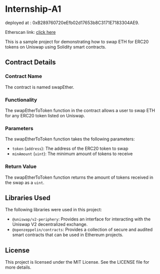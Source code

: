 # Internship-A1
deployed at : 0xB289760720eEfb02d17653b8C3171E7183304AE9.

Etherscan link: [click here](https://sepolia.etherscan.io/address/0xB289760720eEfb02d17653b8C3171E7183304AE9#code)

This is a sample project for demonstrating how to swap ETH for ERC20 tokens on Uniswap using Solidity smart contracts.

## Contract Details

### Contract Name

The contract is named swapEther.

### Functionality

The swapEtherToToken function in the contract allows a user to swap ETH for any ERC20 token listed on Uniswap.

### Parameters

The swapEtherToToken function takes the following parameters:

- `token` (`address`): The address of the ERC20 token to swap
- `minAmount` (`uint`): The minimum amount of tokens to receive

### Return Value

The swapEtherToToken function returns the amount of tokens received in the swap as a `uint`.

## Libraries Used

The following libraries were used in this project:

- `@uniswap/v2-periphery`: Provides an interface for interacting with the Uniswap V2 decentralized exchange.
- `@openzeppelin/contracts`: Provides a collection of secure and audited smart contracts that can be used in Ethereum projects.

## License

This project is licensed under the MIT License. See the LICENSE file for more details.
